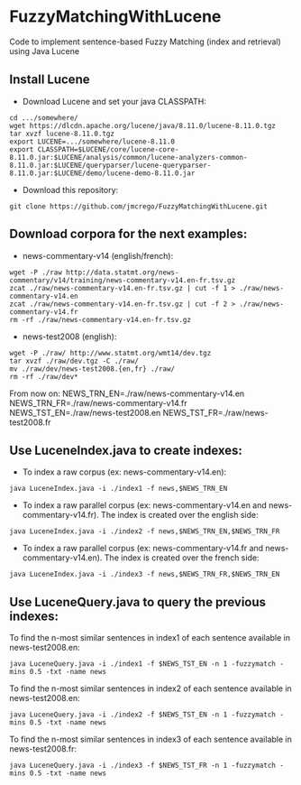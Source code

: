 # FuzzyMatchingWithLucene
Code to implement sentence-based Fuzzy Matching (index and retrieval) using Java Lucene

## Install Lucene
* Download Lucene and set your java CLASSPATH:
```
cd .../somewhere/
wget https://dlcdn.apache.org/lucene/java/8.11.0/lucene-8.11.0.tgz
tar xvzf lucene-8.11.0.tgz
export LUCENE=.../somewhere/lucene-8.11.0
export CLASSPATH=$LUCENE/core/lucene-core-8.11.0.jar:$LUCENE/analysis/common/lucene-analyzers-common-8.11.0.jar:$LUCENE/queryparser/lucene-queryparser-8.11.0.jar:$LUCENE/demo/lucene-demo-8.11.0.jar
```
* Download this repository:
```
git clone https://github.com/jmcrego/FuzzyMatchingWithLucene.git
```

## Download corpora for the next examples:
* news-commentary-v14 (english/french):
```
wget -P ./raw http://data.statmt.org/news-commentary/v14/training/news-commentary-v14.en-fr.tsv.gz
zcat ./raw/news-commentary-v14.en-fr.tsv.gz | cut -f 1 > ./raw/news-commentary-v14.en
zcat ./raw/news-commentary-v14.en-fr.tsv.gz | cut -f 2 > ./raw/news-commentary-v14.fr
rm -rf ./raw/news-commentary-v14.en-fr.tsv.gz
```
* news-test2008 (english):
```
wget -P ./raw/ http://www.statmt.org/wmt14/dev.tgz
tar xvzf ./raw/dev.tgz -C ./raw/
mv ./raw/dev/news-test2008.{en,fr} ./raw/
rm -rf ./raw/dev*
```

From now on:
 NEWS_TRN_EN=./raw/news-commentary-v14.en
 NEWS_TRN_FR=./raw/news-commentary-v14.fr
 NEWS_TST_EN=./raw/news-test2008.en
 NEWS_TST_FR=./raw/news-test2008.fr

## Use LuceneIndex.java to create indexes:
* To index a raw corpus (ex: news-commentary-v14.en):
```
java LuceneIndex.java -i ./index1 -f news,$NEWS_TRN_EN
```
* To index a raw parallel corpus (ex: news-commentary-v14.en and news-commentary-v14.fr). The index is created over the english side:
```
java LuceneIndex.java -i ./index2 -f news,$NEWS_TRN_EN,$NEWS_TRN_FR
```
* To index a raw parallel corpus (ex: news-commentary-v14.fr and news-commentary-v14.en). The index is created over the french side:
```
java LuceneIndex.java -i ./index3 -f news,$NEWS_TRN_FR,$NEWS_TRN_EN
```

## Use LuceneQuery.java to query the previous indexes:

To find the n-most similar sentences in index1 of each sentence available in news-test2008.en:
```
java LuceneQuery.java -i ./index1 -f $NEWS_TST_EN -n 1 -fuzzymatch -mins 0.5 -txt -name news
```
To find the n-most similar sentences in index2 of each sentence available in news-test2008.en:
```
java LuceneQuery.java -i ./index2 -f $NEWS_TST_EN -n 1 -fuzzymatch -mins 0.5 -txt -name news
```
To find the n-most similar sentences in index3 of each sentence available in news-test2008.fr:
```
java LuceneQuery.java -i ./index3 -f $NEWS_TST_FR -n 1 -fuzzymatch -mins 0.5 -txt -name news
```
